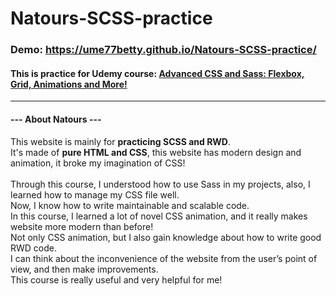 # Natours-SCSS-practice
### Demo: https://ume77betty.github.io/Natours-SCSS-practice/
#### This is practice for Udemy course: [Advanced CSS and Sass: Flexbox, Grid, Animations and More!](https://www.udemy.com/course/advanced-css-and-sass/)
---
#### **--- About Natours ---**
This website is mainly for **practicing SCSS and RWD**.
<br />
It's made of **pure HTML and CSS**, this website has modern design and animation, it broke my imagination of CSS!
<br/>
<br/>
Through this course, I understood how to use Sass in my projects, also, I learned how to manage my CSS file well.
<br/>
Now, I know how to write maintainable and scalable code.
<br/>
In this course, I learned a lot of novel CSS animation, and it really makes website more modern than before!
<br/>
Not only CSS animation, but I also gain knowledge about how to write good RWD code.
<br/>
I can think about the inconvenience of the website from the user’s point of view, and then make improvements.
<br/>
This course is really useful and very helpful for me!
